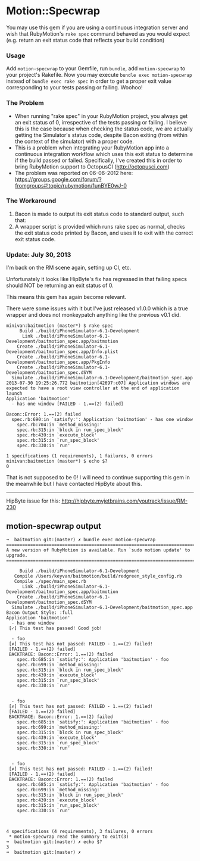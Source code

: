 # Motion::Specwrap
You may use this gem if you are using a continuous integration server and wish that RubyMotion's `rake spec` command behaved as you would expect (e.g. return an exit status code that reflects your build condition)

### Usage
Add `motion-specwrap` to your Gemfile, run `bundle`, add `motion-specwrap` to your project's Rakefile.
Now you may execute `bundle exec motion-specwrap` instead of `bundle exec rake spec` in order to get a proper exit value corresponding to your tests passing or failing. Woohoo!

### The Problem
* When running "rake spec" in your RubyMotion project, you always get an exit status of 0, irrespective of the tests passing or failing. I believe this is the case because when checking the status code, we are actually getting the Simulator's status code, despite Bacon exiting (from within the context of the simulator) with a proper code.
* This is a problem when integrating your RubyMotion app into a continuous integration workflow which uses this exit status to determine if the build passed or failed. Specifically, I've created this in order to bring RubyMotion support to OctopusCI (http://octopusci.com)
* The problem was reported on 06-06-2012 here: https://groups.google.com/forum/?fromgroups#!topic/rubymotion/1unBYE0wJ-0

### The Workaround
1. Bacon is made to output its exit status code to standard output, such that:
2. A wrapper script is provided which runs rake spec as normal, checks the exit status code printed by Bacon, and uses it to exit with the correct exit status code.

### Update: July 30, 2013

I'm back on the RM scene again, setting up CI, etc.

Unfortunately it looks like HipByte's fix has regressed in that failing
specs should NOT be returning an exit status of 0.

This means this gem has again become relevant.

There were some issues with it but I've just released v1.0.0 which is a
true wrapper and does not monkeypatch anything like the previous v0.1
did.

```
minivan:baitmotion (master*) $ rake spec
     Build ./build/iPhoneSimulator-6.1-Development
      Link ./build/iPhoneSimulator-6.1-Development/baitmotion_spec.app/baitmotion
    Create ./build/iPhoneSimulator-6.1-Development/baitmotion_spec.app/Info.plist
    Create ./build/iPhoneSimulator-6.1-Development/baitmotion_spec.app/PkgInfo
    Create ./build/iPhoneSimulator-6.1-Development/baitmotion_spec.dSYM
  Simulate ./build/iPhoneSimulator-6.1-Development/baitmotion_spec.app
2013-07-30 19:25:26.772 baitmotion[42697:c07] Application windows are expected to have a root view controller at the end of application launch
Application 'baitmotion'
  - has one window [FAILED - 1.==(2) failed]

Bacon::Error: 1.==(2) failed
  spec.rb:690:in `satisfy:': Application 'baitmotion' - has one window
	spec.rb:704:in `method_missing:'
	spec.rb:315:in `block in run_spec_block'
	spec.rb:439:in `execute_block'
	spec.rb:315:in `run_spec_block'
	spec.rb:330:in `run'

1 specifications (1 requirements), 1 failures, 0 errors
minivan:baitmotion (master*) $ echo $?
0
```

That is not supposed to be 0! I will need to continue supporting this gem in the meanwhile but I have contacted HipByte about this.

---

HipByte issue for this: http://hipbyte.myjetbrains.com/youtrack/issue/RM-230

## motion-specwrap output

```
➜  baitmotion git:(master) ✗ bundle exec motion-specwrap
================================================================================
A new version of RubyMotion is available. Run `sudo motion update' to upgrade.
================================================================================

     Build ./build/iPhoneSimulator-6.1-Development
   Compile /Users/keyvan/baitmotion/build/redgreen_style_config.rb
   Compile ./spec/main_spec.rb
      Link ./build/iPhoneSimulator-6.1-Development/baitmotion_spec.app/baitmotion
    Create ./build/iPhoneSimulator-6.1-Development/baitmotion_spec.dSYM
  Simulate ./build/iPhoneSimulator-6.1-Development/baitmotion_spec.app
Bacon Output Style: :full
Application 'baitmotion'
  - has one window
 [✓] This test has passed! Good job!

  - foo
 [✗] This test has not passed: FAILED - 1.==(2) failed!
 [FAILED - 1.==(2) failed]
 BACKTRACE: Bacon::Error: 1.==(2) failed
	spec.rb:685:in `satisfy:': Application 'baitmotion' - foo
	spec.rb:699:in `method_missing:'
	spec.rb:315:in `block in run_spec_block'
	spec.rb:439:in `execute_block'
	spec.rb:315:in `run_spec_block'
	spec.rb:330:in `run'


  - foo
 [✗] This test has not passed: FAILED - 1.==(2) failed!
 [FAILED - 1.==(2) failed]
 BACKTRACE: Bacon::Error: 1.==(2) failed
	spec.rb:685:in `satisfy:': Application 'baitmotion' - foo
	spec.rb:699:in `method_missing:'
	spec.rb:315:in `block in run_spec_block'
	spec.rb:439:in `execute_block'
	spec.rb:315:in `run_spec_block'
	spec.rb:330:in `run'


  - foo
 [✗] This test has not passed: FAILED - 1.==(2) failed!
 [FAILED - 1.==(2) failed]
 BACKTRACE: Bacon::Error: 1.==(2) failed
	spec.rb:685:in `satisfy:': Application 'baitmotion' - foo
	spec.rb:699:in `method_missing:'
	spec.rb:315:in `block in run_spec_block'
	spec.rb:439:in `execute_block'
	spec.rb:315:in `run_spec_block'
	spec.rb:330:in `run'



4 specifications (4 requirements), 3 failures, 0 errors
 * motion-specwrap read the summary to exit(3)
➜  baitmotion git:(master) ✗ echo $?
3
➜  baitmotion git:(master) ✗
```
